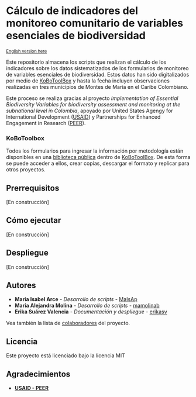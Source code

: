 # Cálculo de indicadores del monitoreo comunitario de variables esenciales de biodiversidad

<sub>[English version here](README_en.md)</sub>

Este repositorio almacena los scripts que realizan el cálculo de los indicadores sobre los datos sistematizados de los formularios de monitoreo de variables esenciales de biodiversidad. Estos datos han sido digitalizados por medio de [KoBoToolBox](https://www.kobotoolbox.org/) y hasta la fecha incluyen observaciones realizadas en tres municipios de Montes de María en el Caribe Colombiano.

Este proceso se realiza gracias al proyecto *Implementation of Essential Biodiversity Variables for biodiversity assessment and monitoring at the subnational level in Colombia*, apoyado por United States Agengy for International Development ([USAID](https://www.usaid.gov/research/peer)) y Partnerships for Enhanced Engagement in Research ([PEER](https://sites.nationalacademies.org/PGA/PEER/index.htm)).

### KoBoToolbox
Todos los formularios para ingresar la información por metodología están disponibles en una [biblioteca pública](https://kf.kobotoolbox.org/#/library/asset/aVtiZurVT2pCrADg3DdWdY) dentro de [KoBoToolBox](https://www.kobotoolbox.org/). De esta forma se puede acceder a ellos, crear copias, descargar el formato y replicar para otros proyectos.

## Prerrequisitos

[En construcción]

## Cómo ejecutar

[En construcción]

## Despliegue

[En construcción]

## Autores

* **Maria Isabel Arce** - *Desarrollo de scripts* - [MaIsAp](https://github.com/MaIsAp)
* **Maria Alejandra Molina** - *Desarrollo de scripts* - [mamolinab](https://github.com/mamolinab)
* **Erika Suárez Valencia** - *Documentación y despliegue* - [erikasv](https://github.com/erikasv)

Vea también la lista de [colaboradores](https://github.com/PEM-Humboldt/ebv-cbm-indicators/contributors) del proyecto.

## Licencia

Este proyecto está licenciado bajo la licencia MIT

## Agradecimientos

* [**USAID - PEER**](https://sites.nationalacademies.org/PGA/PEER/index.htm)
